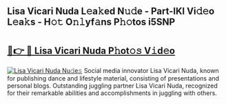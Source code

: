 ## Lisa Vicari Nuda L𝚎a𝚔ed N𝚞𝚍e - Part-IKl Vi𝚍𝚎o L𝚎a𝚔s - H𝚘𝚝 O𝚗𝚕yf𝚊ns P𝚑𝚘tos i5SNP

# <h2><a href="http://kf3uy35.oniu.top/?m=Lisa+Vicari+Nuda">🔗👉 🔴 Lisa Vicari Nuda P𝚑ot𝚘𝚜 V𝚒d𝚎o</a></h2>

[![Lisa Vicari Nuda Nu𝚍e𝚜](https://i.imgur.com/0qMVB7G.gif)](http://kf3uy35.oniu.top/?m=Lisa+Vicari+Nuda)
Social media innovator Lisa Vicari Nuda, known for publishing dance and lifestyle material, consisting of presentations and personal blogs. Outstanding juggling partner Lisa Vicari Nuda, recognized for their remarkable abilities and accomplishments in juggling with others.  

